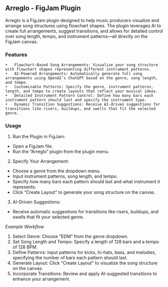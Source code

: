 ## Arreglo - FigJam Plugin

Arreglo is a FigJam plugin designed to help music producers visualize and arrange song structures using flowchart shapes. The plugin leverages AI to create full arrangements, suggest transitions, and allows for detailed control over song length, tempo, and instrument patterns—all directly on the FigJam canvas.

### Features

	•	Flowchart-Based Song Arrangements: Visualize your song structure with flowchart shapes representing different instrument patterns.
	•	AI-Powered Arrangements: Automatically generate full song arrangements using OpenAI’s ChatGPT based on the genre, song length, and tempo.
	•	Customizable Patterns: Specify the genre, instrument patterns, length, and tempo to create layouts that reflect your musical ideas.
	•	Detailed Instrument Pattern Control: Define how many bars each instrument pattern should last and specify the instrument type.
	•	Dynamic Transition Suggestions: Receive AI-driven suggestions for transitions like risers, buildups, and swells that fit the selected genre.

### Usage

1. Run the Plugin in FigJam:
* Open a FigJam file.
* Run the “Arreglo” plugin from the plugin menu.
2. Specify Your Arrangement:
- Choose a genre from the dropdown menu.
- Input instrument patterns, song length, and tempo.
- Specify how many bars each pattern should last and what instrument it represents.
- Click “Create Layout” to generate your song structure on the canvas.
3. AI-Driven Suggestions:
- Receive automatic suggestions for transitions like risers, buildups, and swells that fit your selected genre.

*Example Workflow*

1. Select Genre: Choose “EDM” from the genre dropdown.
2. Set Song Length and Tempo: Specify a length of 128 bars and a tempo of 128 BPM.
3. Define Patterns: Input patterns for kicks, hi-hats, bass, and melodies, specifying the number of bars each pattern should last.
4. Generate Layout: Click “Create Layout” to visualize the song structure on the canvas.
5. Incorporate Transitions: Review and apply AI-suggested transitions to enhance your arrangement.